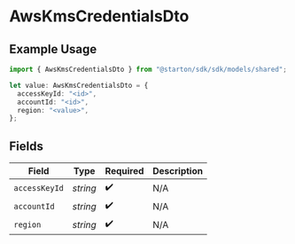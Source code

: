 # AwsKmsCredentialsDto

## Example Usage

```typescript
import { AwsKmsCredentialsDto } from "@starton/sdk/sdk/models/shared";

let value: AwsKmsCredentialsDto = {
  accessKeyId: "<id>",
  accountId: "<id>",
  region: "<value>",
};
```

## Fields

| Field              | Type               | Required           | Description        |
| ------------------ | ------------------ | ------------------ | ------------------ |
| `accessKeyId`      | *string*           | :heavy_check_mark: | N/A                |
| `accountId`        | *string*           | :heavy_check_mark: | N/A                |
| `region`           | *string*           | :heavy_check_mark: | N/A                |